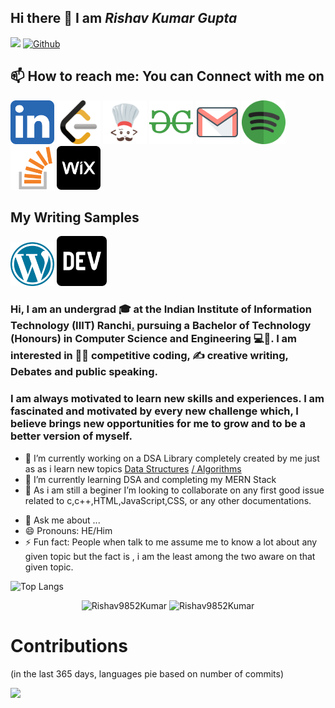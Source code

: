 ## Hi there 👋 I am ***Rishav Kumar Gupta***

![](https://visitor-badge.laobi.icu/badge?page_id=Rishav9852Kumar)    [![Github](https://img.shields.io/github/followers/Rishav9852Kumar?label=Follow&style=social)](https://github.com/Rishav9852Kumar)</br>
## 📫 How to reach me: You can Connect with me on </br>
[<img src="https://github.com/Rishav9852Kumar/Rishav9852Kumar/blob/main/IMAGE/linkden.png" width="70" height="70">](https://www.linkedin.com/in/rishav-kumar-iiitranchi)
[<img src="https://github.com/Rishav9852Kumar/Rishav9852Kumar/blob/main/IMAGE/leetcode.png" width="70" height="70">](https://leetcode.com/rishavkumaraug20005212/)
[<img src="https://github.com/Rishav9852Kumar/Rishav9852Kumar/blob/main/IMAGE/codechef.png" width="70" height="70">](https://www.codechef.com/users/rishavkum_123)
[<img src="https://github.com/Rishav9852Kumar/Rishav9852Kumar/blob/main/IMAGE/GeeksforGeeks.png" width="70" height="70">](https://auth.geeksforgeeks.org/user/rishavkumaraug20005212/practice/)
[<img src="https://github.com/Rishav9852Kumar/Rishav9852Kumar/blob/main/IMAGE/gmail.png" width="70" height="70">](mailto::rishavkumaraug2000@gmail.com)
[<img src="https://github.com/Rishav9852Kumar/Rishav9852Kumar/blob/main/IMAGE/spotify.png" width="70" height="70">](https://open.spotify.com/user/31ok5viispf7f2gjzpvcty2oyc5i)
[<img src="https://github.com/Rishav9852Kumar/Rishav9852Kumar/blob/main/IMAGE/stackoverflow.png" width="70" height="70">](https://stackoverflow.com/users/16449946/rishav-kumar?tab=profile)
[<img src="https://github.com/Rishav9852Kumar/Rishav9852Kumar/blob/main/IMAGE/wix.png" width="70" height="70">](https://manage.wix.com/account/account-settings?referralAdditionalInfo=account-manager)

## My Writing Samples</br>
[<img src="https://github.com/Rishav9852Kumar/Rishav9852Kumar/blob/main/IMAGE/wordpress.png" width="70" height="70">](https://rishavkumar812215194.wordpress.com)
[<img src="https://github.com/Rishav9852Kumar/Rishav9852Kumar/blob/main/IMAGE/dev.png" width="80" height="80">](https://dev.to/rishav9852kumar)

### Hi, I am an undergrad 🎓 at the Indian Institute of Information Technology (IIIT) Ranchi[.](https://www.linkedin.com/in/rishav-kumar-iiitranchi/?lipi=urn%3Ali%3Apage%3Ad_flagship3_profile_view_base%3BmZXSCFStSCGADlZ6ID5exg%3D%3D#) pursuing a Bachelor of Technology (Honours) in Computer Science and Engineering 💻🤖. I am interested in 👨‍💻 competitive coding, ✍️ creative writing, Debates and public speaking.

### I am always motivated to learn new skills and experiences. I am fascinated and motivated by every new challenge which, I believe brings new opportunities for me to grow and to be a better version of myself.
- 🔭 I’m currently working on a DSA Library completely created by me just as as i learn new topics [Data Structures](https://github.com/Rishav9852Kumar/Data-Structure-) [/ Algorithms](https://github.com/Rishav9852Kumar/Algorithms-and-implementations-of-Queues-and-stacks-in-commotion-examples)
- 🌱 I’m currently learning DSA and completing my MERN Stack
- 👯 As i am still a beginer I’m looking to collaborate on any first good issue related to c,c++,HTML,JavaScript,CSS, or any other documentations.
<!--🤔 I’m looking for help with App development and Kotlin -->
- 💬 Ask me about ...
- 😄 Pronouns: HE/Him
- ⚡ Fun fact: People when talk to me assume me to know a lot about any given topic but the fact is , i am the least among the two aware on that given topic.


![Top Langs](https://github-readme-stats.vercel.app/api/top-langs/?username=Rishav9852Kumar&theme=aura) 
<p align="center">
  <img width="400em" src="https://github-readme-stats.vercel.app/api?username=Rishav9852Kumar&show_icons=true&locale=en&theme=aura" alt="Rishav9852Kumar"/>
  <img width="400em" src="https://github-readme-streak-stats.herokuapp.com/?user=Rishav9852Kumar&theme=radical" alt="Rishav9852Kumar" />
</p>

<!-- <p align="center"> 
  <img width="600em" src="https://github-readme-stats.vercel.app/api/top-langs/?username=Rishav9852Kumar&layout=compact&langs_count=999&include_all_commits=true&hide_progress=true&hide_border=true&theme=radical&hide=">
</p> -->

# Contributions
(in the last 365 days, languages pie based on number of commits)

![](./profile-3d-contrib/profile-night-green.svg)
